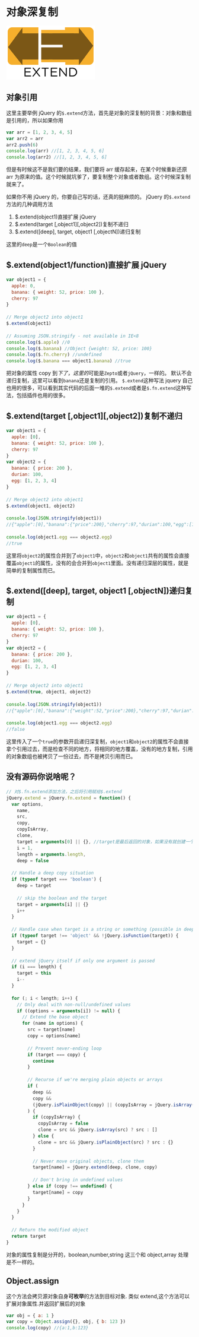 # 对象深复制

![extend](../images/extend.png)

## 对象引用

这里主要举例 jQuery 的`$.extend`方法，首先是对象的深复制的背景：对象和数组是引用的，所以如果你用

```javascript
var arr = [1, 2, 3, 4, 5]
var arr2 = arr
arr2.push(6)
console.log(arr) //[1, 2, 3, 4, 5, 6]
console.log(arr2) //[1, 2, 3, 4, 5, 6]
```

但是有时候这不是我们要的结果，我们要将 arr 缓存起来，在某个时候重新还原 arr 为原来的值。这个时候就坑爹了，要复制整个对象或者数组。这个时候深复制就来了。

如果你不用 jQuery 的，你要自己写的话，还真的挺麻烦的。
jQuery 的`$.extend`方法的几种调用方法

1. \$.extend(object1)直接扩展 jQuery
2. \$.extend(target [,object1][,object2])复制不递归
3. \$.extend([deep], target, object1 [,objectN])递归复制

这里的`deep`是一个`Boolean`的值

## \$.extend(object1/function)直接扩展 jQuery

```javascript
var object1 = {
  apple: 0,
  banana: { weight: 52, price: 100 },
  cherry: 97
}

// Merge object2 into object1
$.extend(object1)

// Assuming JSON.stringify - not available in IE<8
console.log($.apple) //0
console.log($.banana) //Object {weight: 52, price: 100}
console.log($.fn.cherry) //undefined
console.log($.banana === object1.banana) //true
```

把对象的属性 copy 到$下了，这里的$可能是`Zepto`或者`jQuery`，一样的。
默认不会递归复制，这里可以看到`banana`还是复制的引用。
`$.extend`这种写法 jquery 自己也用的很多，可以看到其实代码的后面一堆的`$.extend`或者是`$.fn.extend`这种写法，包括插件也用的很多。

## \$.extend(target [,object1][,object2])复制不递归

```javascript
var object1 = {
  apple: [0],
  banana: { weight: 52, price: 100 },
  cherry: 97
}
var object2 = {
  banana: { price: 200 },
  durian: 100,
  egg: [1, 2, 3, 4]
}

// Merge object2 into object1
$.extend(object1, object2)

console.log(JSON.stringify(object1))
//{"apple":[0],"banana":{"price":200},"cherry":97,"durian":100,"egg":[1,2,3,4]}

console.log(object1.egg === object2.egg)
//true
```

这里将`object2`的属性合并到了`object1`中，`object2`和`object1`共有的属性会直接覆盖`object1`的属性，没有的会合并到`object1`里面。没有递归深层的属性，就是简单的复制属性而已。

## \$.extend([deep], target, object1 [,objectN])递归复制

```javascript
var object1 = {
  apple: [0],
  banana: { weight: 52, price: 100 },
  cherry: 97
}
var object2 = {
  banana: { price: 200 },
  durian: 100,
  egg: [1, 2, 3, 4]
}

// Merge object2 into object1
$.extend(true, object1, object2)

console.log(JSON.stringify(object1))
//{"apple":[0],"banana":{"weight":52,"price":200},"cherry":97,"durian":100,"egg":[1,2,3,4]}

console.log(object1.egg === object2.egg)
//false
```

这里传入了一个`true`的参数开启递归深复制，`object1`和`object2`的属性不会直接拿个引用过去，而是检查不同的地方，将相同的地方覆盖，没有的地方复制，引用的对象数组也被拷贝了一份过去，而不是拷贝引用而已。

## 没有源码你说啥呢？

```javascript
// 对$.fn.extend添加方法，之后将引用赋给$.extend
jQuery.extend = jQuery.fn.extend = function() {
  var options,
    name,
    src,
    copy,
    copyIsArray,
    clone,
    target = arguments[0] || {}, //target是最后返回的对象，如果没有就创建一个对象
    i = 1,
    length = arguments.length,
    deep = false

  // Handle a deep copy situation
  if (typeof target === 'boolean') {
    deep = target

    // skip the boolean and the target
    target = arguments[i] || {}
    i++
  }

  // Handle case when target is a string or something (possible in deep copy)
  if (typeof target !== 'object' && !jQuery.isFunction(target)) {
    target = {}
  }

  // extend jQuery itself if only one argument is passed
  if (i === length) {
    target = this
    i--
  }

  for (; i < length; i++) {
    // Only deal with non-null/undefined values
    if ((options = arguments[i]) != null) {
      // Extend the base object
      for (name in options) {
        src = target[name]
        copy = options[name]

        // Prevent never-ending loop
        if (target === copy) {
          continue
        }

        // Recurse if we're merging plain objects or arrays
        if (
          deep &&
          copy &&
          (jQuery.isPlainObject(copy) || (copyIsArray = jQuery.isArray(copy)))
        ) {
          if (copyIsArray) {
            copyIsArray = false
            clone = src && jQuery.isArray(src) ? src : []
          } else {
            clone = src && jQuery.isPlainObject(src) ? src : {}
          }

          // Never move original objects, clone them
          target[name] = jQuery.extend(deep, clone, copy)

          // Don't bring in undefined values
        } else if (copy !== undefined) {
          target[name] = copy
        }
      }
    }
  }

  // Return the modified object
  return target
}
```

对象的属性复制是分开的，boolean,number,string 这三个和 object,array 处理是不一样的。

## Object.assign

这个方法会拷贝源对象自身**可枚举**的方法到目标对象.
类似 extend,这个方法可以扩展对象属性.并返回扩展后的对象

```js
var obj = { a: 1 }
var copy = Object.assign({}, obj, { b: 123 })
console.log(copy) //{a:1,b:123}
```
